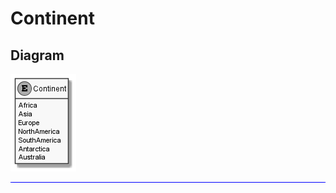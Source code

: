 ﻿# Continent

## Diagram

![Continent.png](./Continent.png "Continent")
<hr style="background: blue;" />
